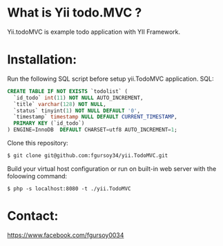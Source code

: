 # What is Yii todo.MVC ?
Yii.todoMVC is example todo application with YII Framework.

# Installation:
Run the following SQL script before setup yii.TodoMVC application.
SQL:

```sql
CREATE TABLE IF NOT EXISTS `todolist` (
  `id_todo` int(11) NOT NULL AUTO_INCREMENT,
  `title` varchar(128) NOT NULL,
  `status` tinyint(1) NOT NULL DEFAULT '0',
  `timestamp` timestamp NULL DEFAULT CURRENT_TIMESTAMP,
  PRIMARY KEY (`id_todo`)
) ENGINE=InnoDB  DEFAULT CHARSET=utf8 AUTO_INCREMENT=1;
```
Clone this repository:

```sh
$ git clone git@github.com:fgursoy34/yii.TodoMVC.git
```

Build your virtual host configuration or run on built-in web server with the foloowing command:

```
$ php -s localhost:8080 -t ./yii.TodoMVC
```
# Contact:
https://www.facebook.com/fgursoy0034


